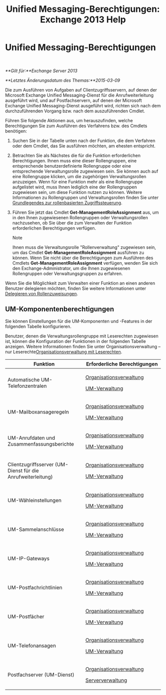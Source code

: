 ﻿---
title: 'Unified Messaging-Berechtigungen: Exchange 2013 Help'
TOCTitle: Unified Messaging-Berechtigungen
ms:assetid: d326c3bc-8f33-434a-bf02-a83cc26a5498
ms:mtpsurl: https://technet.microsoft.com/de-de/library/Dd638193(v=EXCHG.150)
ms:contentKeyID: 50476791
ms.date: 04/24/2018
mtps_version: v=EXCHG.150
ms.translationtype: HT
---

# Unified Messaging-Berechtigungen

 

_**Gilt für:**Exchange Server 2013_

_**Letztes Änderungsdatum des Themas:**2015-03-09_

Die zum Ausführen von Aufgaben auf Clientzugriffsservern, auf denen der Microsoft Exchange Unified Messaging-Dienst für die Anrufweiterleitung ausgeführt wird, und auf Postfachservern, auf denen der Microsoft Exchange Unified Messaging-Dienst ausgeführt wird, richten sich nach dem durchzuführenden Vorgang bzw. nach dem auszuführenden Cmdlet.

Führen Sie folgende Aktionen aus, um herauszufinden, welche Berechtigungen Sie zum Ausführen des Verfahrens bzw. des Cmdlets benötigen:

1.  Suchen Sie in der Tabelle unten nach der Funktion, die dem Verfahren oder dem Cmdlet, das Sie ausführen möchten, am ehesten entspricht.

2.  Betrachten Sie als Nächstes die für die Funktion erforderlichen Berechtigungen. Ihnen muss eine dieser Rollengruppen, eine entsprechende benutzerdefinierte Rollengruppe oder eine entsprechende Verwaltungsrolle zugewiesen sein. Sie können auch auf eine Rollengruppe klicken, um die zugehörigen Verwaltungsrollen anzuzeigen. Wenn für eine Funktion mehr als eine Rollengruppe aufgelistet wird, muss Ihnen lediglich eine der Rollengruppen zugewiesen sein, um diese Funktion nutzen zu können. Weitere Informationen zu Rollengruppen und Verwaltungsrollen finden Sie unter [Grundlegendes zur rollenbasierten Zugriffssteuerung](understanding-role-based-access-control-exchange-2013-help.md).

3.  Führen Sie jetzt das Cmdlet **Get-ManagementRoleAssignment** aus, um in den Ihnen zugewiesenen Rollengruppen oder Verwaltungsrollen nachzusehen, ob Sie über die zum Verwalten der Funktion erforderlichen Berechtigungen verfügen.
    

    > [!NOTE]
    > Ihnen muss die Verwaltungsrolle "Rollenverwaltung" zugewiesen sein, um das Cmdlet <STRONG>Get-ManagementRoleAssignment</STRONG> ausführen zu können. Wenn Sie nicht über die Berechtigungen zum Ausführen des Cmdlets <STRONG>Get-ManagementRoleAssignment</STRONG> verfügen, wenden Sie sich den Exchange-Administrator, um die Ihnen zugewiesenen Rollengruppen oder Verwaltungsgruppen zu erfahren.



Wenn Sie die Möglichkeit zum Verwalten einer Funktion an einen anderen Benutzer delegieren möchten, finden Sie weitere Informationen unter [Delegieren von Rollenzuweisungen](delegate-role-assignments-exchange-2013-help.md).

## UM-Komponentenberechtigungen

Sie können Einstellungen für die UM-Komponenten und -Features in der folgenden Tabelle konfigurieren.

Benutzer, denen die Verwaltungsrollengruppe mit Leserechten zugewiesen ist, können die Konfiguration der Funktionen in der folgenden Tabelle anzeigen. Weitere Informationen finden Sie unter Organisationsverwaltung – nur Leserechte[Organisationsverwaltung mit Leserechten](view-only-organization-management-exchange-2013-help.md).


<table>
<colgroup>
<col style="width: 50%" />
<col style="width: 50%" />
</colgroup>
<thead>
<tr class="header">
<th>Funktion</th>
<th>Erforderliche Berechtigungen</th>
</tr>
</thead>
<tbody>
<tr class="odd">
<td><p>Automatische UM-Telefonzentralen</p></td>
<td><p><a href="organization-management-exchange-2013-help.md">Organisationsverwaltung</a></p>
<p><a href="um-management-exchange-2013-help.md">UM-Verwaltung</a></p></td>
</tr>
<tr class="even">
<td><p>UM-Mailboxansageregeln</p></td>
<td><p><a href="organization-management-exchange-2013-help.md">Organisationsverwaltung</a></p>
<p><a href="um-management-exchange-2013-help.md">UM-Verwaltung</a></p></td>
</tr>
<tr class="odd">
<td><p>UM-Anrufdaten und Zusammenfassungsberichte</p></td>
<td><p><a href="organization-management-exchange-2013-help.md">Organisationsverwaltung</a></p>
<p><a href="um-management-exchange-2013-help.md">UM-Verwaltung</a></p></td>
</tr>
<tr class="even">
<td><p>Clientzugriffsserver (UM-Dienst für die Anrufweiterleitung)</p></td>
<td><p><a href="organization-management-exchange-2013-help.md">Organisationsverwaltung</a></p>
<p><a href="um-management-exchange-2013-help.md">UM-Verwaltung</a></p></td>
</tr>
<tr class="odd">
<td><p>UM-Wähleinstellungen</p></td>
<td><p><a href="organization-management-exchange-2013-help.md">Organisationsverwaltung</a></p>
<p><a href="um-management-exchange-2013-help.md">UM-Verwaltung</a></p></td>
</tr>
<tr class="even">
<td><p>UM-Sammelanschlüsse</p></td>
<td><p><a href="organization-management-exchange-2013-help.md">Organisationsverwaltung</a></p>
<p><a href="um-management-exchange-2013-help.md">UM-Verwaltung</a></p></td>
</tr>
<tr class="odd">
<td><p>UM-IP-Gateways</p></td>
<td><p><a href="organization-management-exchange-2013-help.md">Organisationsverwaltung</a></p>
<p><a href="um-management-exchange-2013-help.md">UM-Verwaltung</a></p></td>
</tr>
<tr class="even">
<td><p>UM-Postfachrichtlinien</p></td>
<td><p><a href="organization-management-exchange-2013-help.md">Organisationsverwaltung</a></p>
<p><a href="um-management-exchange-2013-help.md">UM-Verwaltung</a></p></td>
</tr>
<tr class="odd">
<td><p>UM-Postfächer</p></td>
<td><p><a href="organization-management-exchange-2013-help.md">Organisationsverwaltung</a></p>
<p><a href="um-management-exchange-2013-help.md">UM-Verwaltung</a></p></td>
</tr>
<tr class="even">
<td><p>UM-Telefonansagen</p></td>
<td><p><a href="organization-management-exchange-2013-help.md">Organisationsverwaltung</a></p>
<p><a href="um-management-exchange-2013-help.md">UM-Verwaltung</a></p></td>
</tr>
<tr class="odd">
<td><p>Postfachserver (UM-Dienst)</p></td>
<td><p><a href="organization-management-exchange-2013-help.md">Organisationsverwaltung</a></p>
<p><a href="server-management-exchange-2013-help.md">Serververwaltung</a></p></td>
</tr>
</tbody>
</table>

